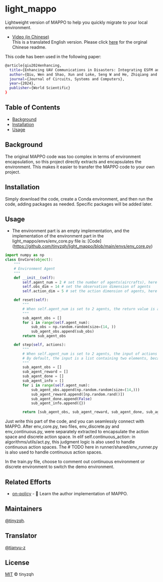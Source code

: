 # light_mappo

Lightweight version of MAPPO to help you quickly migrate to your local environment.

- [Video (in Chinese)](https://www.bilibili.com/video/BV1bd4y1L73N)  
This is a translated English version. Please click [here](README_CN.md) for the orginal Chinese readme.

This code has been used in the following paper:

```bash
@article{qiu2024enhancing,
  title={Enhancing UAV Communications in Disasters: Integrating ESFM and MAPPO for Superior Performance},
  author={Qiu, Wen and Shao, Xun and Loke, Seng W and He, Zhiqiang and Alqahtani, Fayez and Masui, Hiroshi},
  journal={Journal of Circuits, Systems and Computers},
  year={2024},
  publisher={World Scientific}
}
```

## Table of Contents

- [Background](#Background)
- [Installation](#Installation)
- [Usage](#Usage)

## Background

The original MAPPO code was too complex in terms of environment encapsulation, so this project directly extracts and encapsulates the environment. This makes it easier to transfer the MAPPO code to your own project.

## Installation

Simply download the code, create a Conda environment, and then run the code, adding packages as needed. Specific packages will be added later.

## Usage

- The environment part is an empty implementation, and the implementation of the environment part in the light_mappo/envs/env_core.py file is: [Code] (https://github.com/tinyzqh/light_mappo/blob/main/envs/env_core.py)

```python
import numpy as np
class EnvCore(object):
    """
    # Environment Agent
    """
    def __init__(self):
        self.agent_num = 2 # set the number of agents(aircrafts), here set to two
        self.obs_dim = 14 # set the observation dimension of agents
        self.action_dim = 5 # set the action dimension of agents, here set to a five-dimensional

    def reset(self):
        """
        # When self.agent_num is set to 2 agents, the return value is a list, and each list contains observation data of shape = (self.obs_dim,)
        """
        sub_agent_obs = []
        for i in range(self.agent_num):
            sub_obs = np.random.random(size=(14, ))
            sub_agent_obs.append(sub_obs)
        return sub_agent_obs

    def step(self, actions):
        """
        # When self.agent_num is set to 2 agents, the input of actions is a two-dimensional list, and each list contains action data of shape = (self.action_dim,).
        # By default, the input is a list containing two elements, because the action dimension is 5, so each element has a shape of (5,)
        """
        sub_agent_obs = []
        sub_agent_reward = []
        sub_agent_done = []
        sub_agent_info = []
        for i in range(self.agent_num):
            sub_agent_obs.append(np.random.random(size=(14,)))
            sub_agent_reward.append([np.random.rand()])
            sub_agent_done.append(False)
            sub_agent_info.append({})

        return [sub_agent_obs, sub_agent_reward, sub_agent_done, sub_agent_info]
```


Just write this part of the code, and you can seamlessly connect with MAPPO. After env_core.py, two files, env_discrete.py and env_continuous.py, were separately extracted to encapsulate the action space and discrete action space. In elif self.continuous_action: in algorithms/utils/act.py, this judgment logic is also used to handle continuous action spaces. The # TODO here in runner/shared/env_runner.py is also used to handle continuous action spaces.

In the train.py file, choose to comment out continuous environment or discrete environment to switch the demo environment.

## Related Efforts

- [on-policy](https://github.com/marlbenchmark/on-policy) - 💌 Learn the author implementation of MAPPO.

## Maintainers

[@tinyzqh](https://github.com/tinyzqh).

## Translator
[@tianyu-z](https://github.com/tianyu-z)

## License

[MIT](LICENSE) © tinyzqh

